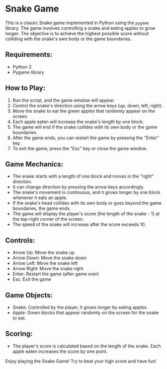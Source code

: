 # Snake Game

This is a classic Snake game implemented in Python using the `pygame` library. The game involves controlling a snake and eating apples to grow longer. The objective is to achieve the highest possible score without colliding with the snake's own body or the game boundaries.

## Requirements:
- Python 3
- Pygame library

## How to Play:
1. Run the script, and the game window will appear.
2. Control the snake's direction using the arrow keys (up, down, left, right).
3. Move the snake to eat the green apples that randomly appear on the screen.
4. Each apple eaten will increase the snake's length by one block.
5. The game will end if the snake collides with its own body or the game boundaries.
6. After the game ends, you can restart the game by pressing the "Enter" key.
7. To exit the game, press the "Esc" key or close the game window.

## Game Mechanics:
- The snake starts with a length of one block and moves in the "right" direction.
- It can change direction by pressing the arrow keys accordingly.
- The snake's movement is continuous, and it grows longer by one block whenever it eats an apple.
- If the snake's head collides with its own body or goes beyond the game boundaries, the game ends.
- The game will display the player's score (the length of the snake - 1) at the top-right corner of the screen.
- The speed of the snake will increase after the score exceeds 10.

## Controls:
- Arrow Up: Move the snake up
- Arrow Down: Move the snake down
- Arrow Left: Move the snake left
- Arrow Right: Move the snake right
- Enter: Restart the game (after game over)
- Esc: Exit the game

## Game Objects:
- Snake: Controlled by the player, it grows longer by eating apples.
- Apple: Green blocks that appear randomly on the screen for the snake to eat.

## Scoring:
- The player's score is calculated based on the length of the snake. Each apple eaten increases the score by one point.

Enjoy playing the Snake Game! Try to beat your high score and have fun!
